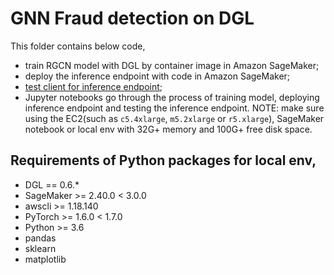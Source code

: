 # GNN Fraud detection on DGL

This folder contains below code,

- train RGCN model with DGL by container image in Amazon SageMaker;
- deploy the inference endpoint with code in Amazon SageMaker;
- [test client for inference endpoint](./FD_SL_DGL/code/);
- Jupyter notebooks go through the process of training model, deploying inference endpoint and testing the inference endpoint. NOTE: make sure using the EC2(such as `c5.4xlarge`, `m5.2xlarge` or `r5.xlarge`), SageMaker notebook or local env with 32G+ memory and 100G+ free disk space.

Requirements of Python packages for local env,
--------------
- DGL == 0.6.*
- SageMaker >= 2.40.0 < 3.0.0
- awscli >= 1.18.140
- PyTorch >= 1.6.0 < 1.7.0
- Python >= 3.6
- pandas
- sklearn
- matplotlib
